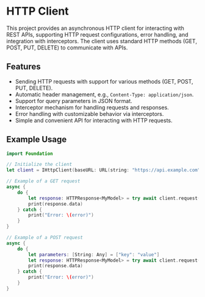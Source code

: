 # HTTP Client

This project provides an asynchronous HTTP client for interacting with REST APIs, supporting HTTP request configurations, error handling, and integration with interceptors. The client uses standard HTTP methods (GET, POST, PUT, DELETE) to communicate with APIs.

## Features

- Sending HTTP requests with support for various methods (GET, POST, PUT, DELETE).
- Automatic header management, e.g., `Content-Type: application/json`.
- Support for query parameters in JSON format.
- Interceptor mechanism for handling requests and responses.
- Error handling with customizable behavior via interceptors.
- Simple and convenient API for interacting with HTTP requests.

## Example Usage

```swift
import Foundation

// Initialize the client
let client = IHttpClient(baseURL: URL(string: "https://api.example.com")!)

// Example of a GET request
async {
    do {
        let response: HTTPResponse<MyModel> = try await client.request("/path/to/resource")
        print(response.data)
    } catch {
        print("Error: \(error)")
    }
}

// Example of a POST request
async {
    do {
        let parameters: [String: Any] = ["key": "value"]
        let response: HTTPResponse<MyModel> = try await client.request("/path/to/resource", method: .post, parameters: parameters)
        print(response.data)
    } catch {
        print("Error: \(error)")
    }
}
